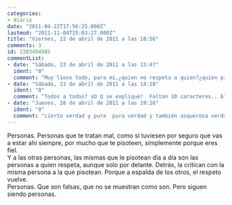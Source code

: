 ```yaml
---
categories:
- diario
date: "2011-04-22T17:56:25.000Z"
lastmod: "2011-11-04T15:03:27.000Z"
title: "Viernes, 22 de abril de 2011 a las 18:56"
comments: 3
id: 1303494985
commentList:
- date: "Sábado, 23 de abril de 2011 a las 13:47"
  ident: "0"
  comment: "Muy lioso todo, para mi,¿quien no respeta a quien?¿quien pisotea a quien?"
- date: "Sábado, 23 de abril de 2011 a las 14:18"
  ident: "0"
  comment: "Todos a todos? xD Q se explique!  Faltan 10 caracteres.. bla bla bla xD"
- date: "Jueves, 28 de abril de 2011 a las 19:16"
  ident: "0"
  comment: "cierto verdad y pura  pura verdad y también asquerosa verdad.\nsi os fijáis no os han echo eso alguno de tus amigos,o lo habéis comentado con ellos :)"
---
```


Personas. Personas que te tratan mal, como si tuviesen por seguro que vas a estar ahí siempre, por mucho que te pisoteen, simplemente porque eres fiel.  
Y a las otras personas, las mismas que le pisotean día a día son las personas a quien respeta, aunque solo por delante. Detrás, la critican con la misma persona a la que pisotean. Porque a espalda de los otros, el respeto vuelve.  
Personas. Que son falsas, que no se muestran como son. Pero siguen siendo personas.